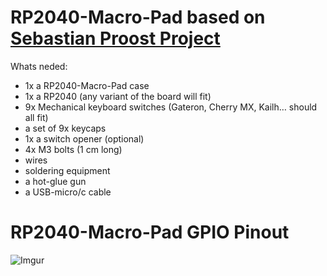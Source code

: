 # RP2040-Macro-Pad based on [Sebastian Proost Project](https://www.thingiverse.com/thing:4816077)
Whats neded:
* 1x a RP2040-Macro-Pad case
* 1x a RP2040 (any variant of the board will fit)
* 9x Mechanical keyboard switches (Gateron, Cherry MX, Kailh… should all fit)
* a set of 9x keycaps
* 1x a switch opener (optional)
* 4x M3 bolts (1 cm long)
* wires
* soldering equipment
* a hot-glue gun
* a USB-micro/c cable

# RP2040-Macro-Pad GPIO Pinout
![Imgur](https://i.imgur.com/i9qHdCf.png)
